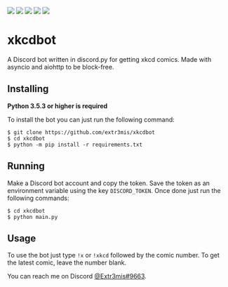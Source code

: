 <img src='https://img.shields.io/badge/Python-3-blue'> <img src='https://img.shields.io/badge/license-MIT-green'> <img src='https://img.shields.io/badge/async-enabled-blue'> <img src='https://img.shields.io/badge/dependecy-discord.py-blue'> <a href='https://discord.com/channels/@me/418872989765992458'><img src='https://img.shields.io/badge/discord-Extr3mis%239663-blueviolet'></a>

# xkcdbot
A Discord bot written in discord.py for getting xkcd comics. Made with asyncio and aiohttp to be block-free. 
 
  Installing
----------
**Python 3.5.3 or higher is required**

To install the bot you can just run the following command:


    $ git clone https://github.com/extr3mis/xkcdbot
    $ cd xkcdbot
    $ python -m pip install -r requirements.txt
    
Running
---------
Make a Discord bot account and copy the token. Save the token as an environment variable using the key `DISCORD_TOKEN`. Once done just run the following commands:


    $ cd xkcdbot
    $ python main.py

Usage
---------
To use the bot just type `!x` or `!xkcd` followed by the comic number. To get the latest comic, leave the number blank. 

You can reach me on Discord [@Extr3mis#9663](https://discord.com/channels/@me/418872989765992458 'Reach me on Discord').

